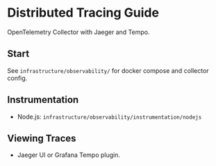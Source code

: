 # Distributed Tracing Guide

OpenTelemetry Collector with Jaeger and Tempo.

## Start
See `infrastructure/observability/` for docker compose and collector config.

## Instrumentation
- Node.js: `infrastructure/observability/instrumentation/nodejs`

## Viewing Traces
- Jaeger UI or Grafana Tempo plugin.
